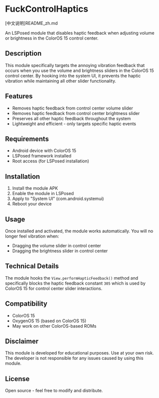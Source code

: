 # FuckControlHaptics

[中文说明]README_zh.md

An LSPosed module that disables haptic feedback when adjusting volume or brightness in the ColorOS 15 control center.

## Description

This module specifically targets the annoying vibration feedback that occurs when you use the volume and brightness sliders in the ColorOS 15 control center. By hooking into the system UI, it prevents the haptic vibration while maintaining all other slider functionality.

## Features

- Removes haptic feedback from control center volume slider
- Removes haptic feedback from control center brightness slider  
- Preserves all other haptic feedback throughout the system
- Lightweight and efficient - only targets specific haptic events

## Requirements

- Android device with ColorOS 15
- LSPosed framework installed
- Root access (for LSPosed installation)

## Installation

1. Install the module APK
2. Enable the module in LSPosed
3. Apply to "System UI" (com.android.systemui)
4. Reboot your device

## Usage

Once installed and activated, the module works automatically. You will no longer feel vibration when:
- Dragging the volume slider in control center
- Dragging the brightness slider in control center

## Technical Details

The module hooks the `View.performHapticFeedback()` method and specifically blocks the haptic feedback constant `305` which is used by ColorOS 15 for control center slider interactions.

## Compatibility

- ColorOS 15
- OxygenOS 15 (based on ColorOS 15)
- May work on other ColorOS-based ROMs

## Disclaimer

This module is developed for educational purposes. Use at your own risk. The developer is not responsible for any issues caused by using this module.

## License

Open source - feel free to modify and distribute.